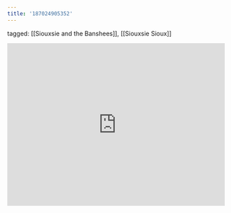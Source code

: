```yaml
---
title: '187024905352'
---
```

tagged: [[Siouxsie and the Banshees]], [[Siouxsie Sioux]]
<iframe allow="accelerometer; autoplay; clipboard-write; encrypted-media; gyroscope; picture-in-picture" allowfullscreen="" frameborder="0" height="375" id="youtube_iframe" src="https://www.youtube.com/embed/TjvvK-Rj0WI?feature=oembed&amp;enablejsapi=1&amp;origin=https://safe.txmblr.com&amp;wmode=opaque" width="500"></iframe>